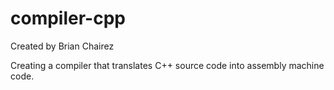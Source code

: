 # compiler-cpp

Created by Brian Chairez

Creating a compiler that translates C++ source code into assembly machine code.
